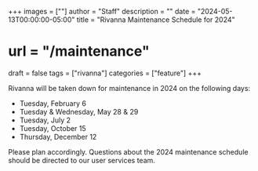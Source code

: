 +++
images = [""]
author = "Staff"
description = ""
date = "2024-05-13T00:00:00-05:00"
title = "Rivanna Maintenance Schedule for 2024"
# url = "/maintenance"
draft = false
tags = ["rivanna"]
categories = ["feature"]
+++

Rivanna will be taken down for maintenance in 2024 on the following days: 

- Tuesday, February 6
- Tuesday & Wednesday, May 28 & 29
- Tuesday, July 2
- Tuesday, October 15
- Thursday, December 12
>

Please plan accordingly. Questions about the 2024 maintenance schedule should be directed to our user services team.


